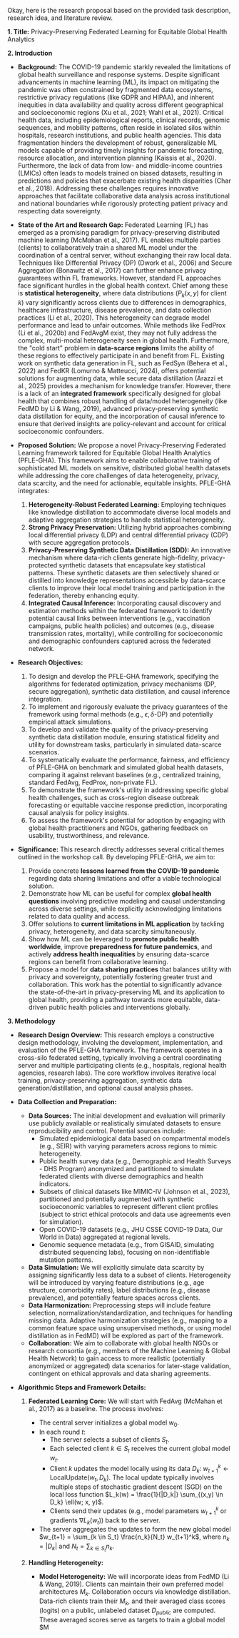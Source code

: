 Okay, here is the research proposal based on the provided task description, research idea, and literature review.

**1. Title:** Privacy-Preserving Federated Learning for Equitable Global Health Analytics

**2. Introduction**

*   **Background:** The COVID-19 pandemic starkly revealed the limitations of global health surveillance and response systems. Despite significant advancements in machine learning (ML), its impact on mitigating the pandemic was often constrained by fragmented data ecosystems, restrictive privacy regulations (like GDPR and HIPAA), and inherent inequities in data availability and quality across different geographical and socioeconomic regions (Xu et al., 2021; Wahl et al., 2021). Critical health data, including epidemiological reports, clinical records, genomic sequences, and mobility patterns, often reside in isolated silos within hospitals, research institutions, and public health agencies. This data fragmentation hinders the development of robust, generalizable ML models capable of providing timely insights for pandemic forecasting, resource allocation, and intervention planning (Kaissis et al., 2020). Furthermore, the lack of data from low- and middle-income countries (LMICs) often leads to models trained on biased datasets, resulting in predictions and policies that exacerbate existing health disparities (Char et al., 2018). Addressing these challenges requires innovative approaches that facilitate collaborative data analysis across institutional and national boundaries while rigorously protecting patient privacy and respecting data sovereignty.

*   **State of the Art and Research Gap:** Federated Learning (FL) has emerged as a promising paradigm for privacy-preserving distributed machine learning (McMahan et al., 2017). FL enables multiple parties (clients) to collaboratively train a shared ML model under the coordination of a central server, without exchanging their raw local data. Techniques like Differential Privacy (DP) (Dwork et al., 2006) and Secure Aggregation (Bonawitz et al., 2017) can further enhance privacy guarantees within FL frameworks. However, standard FL approaches face significant hurdles in the global health context. Chief among these is **statistical heterogeneity**, where data distributions ($P_k(x, y)$ for client $k$) vary significantly across clients due to differences in demographics, healthcare infrastructure, disease prevalence, and data collection practices (Li et al., 2020). This heterogeneity can degrade model performance and lead to unfair outcomes. While methods like FedProx (Li et al., 2020b) and FedAvgM exist, they may not fully address the complex, multi-modal heterogeneity seen in global health. Furthermore, the "cold start" problem in **data-scarce regions** limits the ability of these regions to effectively participate in and benefit from FL. Existing work on synthetic data generation in FL, such as FedSyn (Behera et al., 2022) and FedKR (Lomurno & Matteucci, 2024), offers potential solutions for augmenting data, while secure data distillation (Arazzi et al., 2025) provides a mechanism for knowledge transfer. However, there is a lack of an **integrated framework** specifically designed for global health that combines robust handling of data/model heterogeneity (like FedMD by Li & Wang, 2019), advanced privacy-preserving synthetic data distillation for equity, and the incorporation of causal inference to ensure that derived insights are policy-relevant and account for critical socioeconomic confounders.

*   **Proposed Solution:** We propose a novel Privacy-Preserving Federated Learning framework tailored for Equitable Global Health Analytics (PFLE-GHA). This framework aims to enable collaborative training of sophisticated ML models on sensitive, distributed global health datasets while addressing the core challenges of data heterogeneity, privacy, data scarcity, and the need for actionable, equitable insights. PFLE-GHA integrates:
    1.  **Heterogeneity-Robust Federated Learning:** Employing techniques like knowledge distillation to accommodate diverse local models and adaptive aggregation strategies to handle statistical heterogeneity.
    2.  **Strong Privacy Preservation:** Utilizing hybrid approaches combining local differential privacy (LDP) and central differential privacy (CDP) with secure aggregation protocols.
    3.  **Privacy-Preserving Synthetic Data Distillation (SDD):** An innovative mechanism where data-rich clients generate high-fidelity, privacy-protected synthetic datasets that encapsulate key statistical patterns. These synthetic datasets are then selectively shared or distilled into knowledge representations accessible by data-scarce clients to improve their local model training and participation in the federation, thereby enhancing equity.
    4.  **Integrated Causal Inference:** Incorporating causal discovery and estimation methods within the federated framework to identify potential causal links between interventions (e.g., vaccination campaigns, public health policies) and outcomes (e.g., disease transmission rates, mortality), while controlling for socioeconomic and demographic confounders captured across the federated network.

*   **Research Objectives:**
    1.  To design and develop the PFLE-GHA framework, specifying the algorithms for federated optimization, privacy mechanisms (DP, secure aggregation), synthetic data distillation, and causal inference integration.
    2.  To implement and rigorously evaluate the privacy guarantees of the framework using formal methods (e.g., $\epsilon, \delta$-DP) and potentially empirical attack simulations.
    3.  To develop and validate the quality of the privacy-preserving synthetic data distillation module, ensuring statistical fidelity and utility for downstream tasks, particularly in simulated data-scarce scenarios.
    4.  To systematically evaluate the performance, fairness, and efficiency of PFLE-GHA on benchmark and simulated global health datasets, comparing it against relevant baselines (e.g., centralized training, standard FedAvg, FedProx, non-private FL).
    5.  To demonstrate the framework's utility in addressing specific global health challenges, such as cross-region disease outbreak forecasting or equitable vaccine response prediction, incorporating causal analysis for policy insights.
    6.  To assess the framework's potential for adoption by engaging with global health practitioners and NGOs, gathering feedback on usability, trustworthiness, and relevance.

*   **Significance:** This research directly addresses several critical themes outlined in the workshop call. By developing PFLE-GHA, we aim to:
    1.  Provide concrete **lessons learned from the COVID-19 pandemic** regarding data sharing limitations and offer a viable technological solution.
    2.  Demonstrate how ML can be useful for complex **global health questions** involving predictive modeling and causal understanding across diverse settings, while explicitly acknowledging limitations related to data quality and access.
    3.  Offer solutions to **current limitations in ML application** by tackling privacy, heterogeneity, and data scarcity simultaneously.
    4.  Show how ML can be leveraged to **promote public health worldwide**, improve **preparedness for future pandemics**, and actively **address health inequalities** by ensuring data-scarce regions can benefit from collaborative learning.
    5.  Propose a model for **data sharing practices** that balances utility with privacy and sovereignty, potentially fostering greater trust and collaboration.
    This work has the potential to significantly advance the state-of-the-art in privacy-preserving ML and its application to global health, providing a pathway towards more equitable, data-driven public health policies and interventions globally.

**3. Methodology**

*   **Research Design Overview:** This research employs a constructive design methodology, involving the development, implementation, and evaluation of the PFLE-GHA framework. The framework operates in a cross-silo federated setting, typically involving a central coordinating server and multiple participating clients (e.g., hospitals, regional health agencies, research labs). The core workflow involves iterative local training, privacy-preserving aggregation, synthetic data generation/distillation, and optional causal analysis phases.

*   **Data Collection and Preparation:**
    *   **Data Sources:** The initial development and evaluation will primarily use publicly available or realistically simulated datasets to ensure reproducibility and control. Potential sources include:
        *   Simulated epidemiological data based on compartmental models (e.g., SEIR) with varying parameters across regions to mimic heterogeneity.
        *   Public health survey data (e.g., Demographic and Health Surveys - DHS Program) anonymized and partitioned to simulate federated clients with diverse demographics and health indicators.
        *   Subsets of clinical datasets like MIMIC-IV (Johnson et al., 2023), partitioned and potentially augmented with synthetic socioeconomic variables to represent different client profiles (subject to strict ethical protocols and data use agreements even for simulation).
        *   Open COVID-19 datasets (e.g., JHU CSSE COVID-19 Data, Our World in Data) aggregated at regional levels.
        *   Genomic sequence metadata (e.g., from GISAID, simulating distributed sequencing labs), focusing on non-identifiable mutation patterns.
    *   **Data Simulation:** We will explicitly simulate data scarcity by assigning significantly less data to a subset of clients. Heterogeneity will be introduced by varying feature distributions (e.g., age structure, comorbidity rates), label distributions (e.g., disease prevalence), and potentially feature spaces across clients.
    *   **Data Harmonization:** Preprocessing steps will include feature selection, normalization/standardization, and techniques for handling missing data. Adaptive harmonization strategies (e.g., mapping to a common feature space using unsupervised methods, or using model distillation as in FedMD) will be explored as part of the framework.
    *   **Collaboration:** We aim to collaborate with global health NGOs or research consortia (e.g., members of the Machine Learning & Global Health Network) to gain access to more realistic (potentially anonymized or aggregated) data scenarios for later-stage validation, contingent on ethical approvals and data sharing agreements.

*   **Algorithmic Steps and Framework Details:**

    1.  **Federated Learning Core:** We will start with FedAvg (McMahan et al., 2017) as a baseline. The process involves:
        *   The central server initializes a global model $w_0$.
        *   In each round $t$:
            *   The server selects a subset of clients $S_t$.
            *   Each selected client $k \in S_t$ receives the current global model $w_t$.
            *   Client $k$ updates the model locally using its data $D_k$: $w_{t+1}^k \leftarrow \text{LocalUpdate}(w_t, D_k)$. The local update typically involves multiple steps of stochastic gradient descent (SGD) on the local loss function $L_k(w) = \frac{1}{|D_k|} \sum_{(x,y) \in D_k} \ell(w; x, y)$.
            *   Clients send their updates (e.g., model parameters $w_{t+1}^k$ or gradients $\nabla L_k(w_t)$) back to the server.
        *   The server aggregates the updates to form the new global model $w_{t+1} = \sum_{k \in S_t} \frac{n_k}{N_t} w_{t+1}^k$, where $n_k = |D_k|$ and $N_t = \sum_{k \in S_t} n_k$.

    2.  **Handling Heterogeneity:**
        *   **Model Heterogeneity:** We will incorporate ideas from FedMD (Li & Wang, 2019). Clients can maintain their own preferred model architectures $M_k$. Collaboration occurs via knowledge distillation. Data-rich clients train their $M_k$, and their averaged class scores (logits) on a public, unlabeled dataset $D_{public}$ are computed. These averaged scores serve as targets to train a global model $M